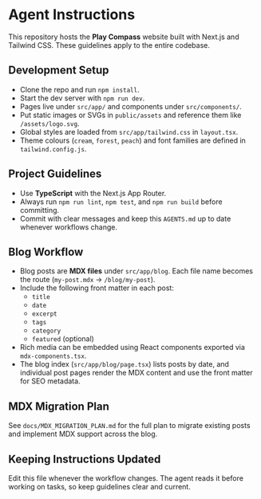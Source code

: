# Agent Instructions

This repository hosts the **Play Compass** website built with Next.js and Tailwind CSS. These guidelines apply to the entire codebase.

## Development Setup
- Clone the repo and run `npm install`.
- Start the dev server with `npm run dev`.
- Pages live under `src/app/` and components under `src/components/`.
- Put static images or SVGs in `public/assets` and reference them like `/assets/logo.svg`.
- Global styles are loaded from `src/app/tailwind.css` in `layout.tsx`.
- Theme colours (`cream`, `forest`, `peach`) and font families are defined in `tailwind.config.js`.

## Project Guidelines
- Use **TypeScript** with the Next.js App Router.
- Always run `npm run lint`, `npm test`, and `npm run build` before committing.
- Commit with clear messages and keep this `AGENTS.md` up to date whenever workflows change.

## Blog Workflow
- Blog posts are **MDX files** under `src/app/blog`. Each file name becomes the route (`my-post.mdx` → `/blog/my-post`).
- Include the following front matter in each post:
  - `title`
  - `date`
  - `excerpt`
  - `tags`
  - `category`
  - `featured` (optional)
- Rich media can be embedded using React components exported via `mdx-components.tsx`.
- The blog index (`src/app/blog/page.tsx`) lists posts by date, and individual post pages render the MDX content and use the front matter for SEO metadata.

## MDX Migration Plan
See `docs/MDX_MIGRATION_PLAN.md` for the full plan to migrate existing posts and implement MDX support across the blog.

## Keeping Instructions Updated
Edit this file whenever the workflow changes. The agent reads it before working on tasks, so keep guidelines clear and current.

